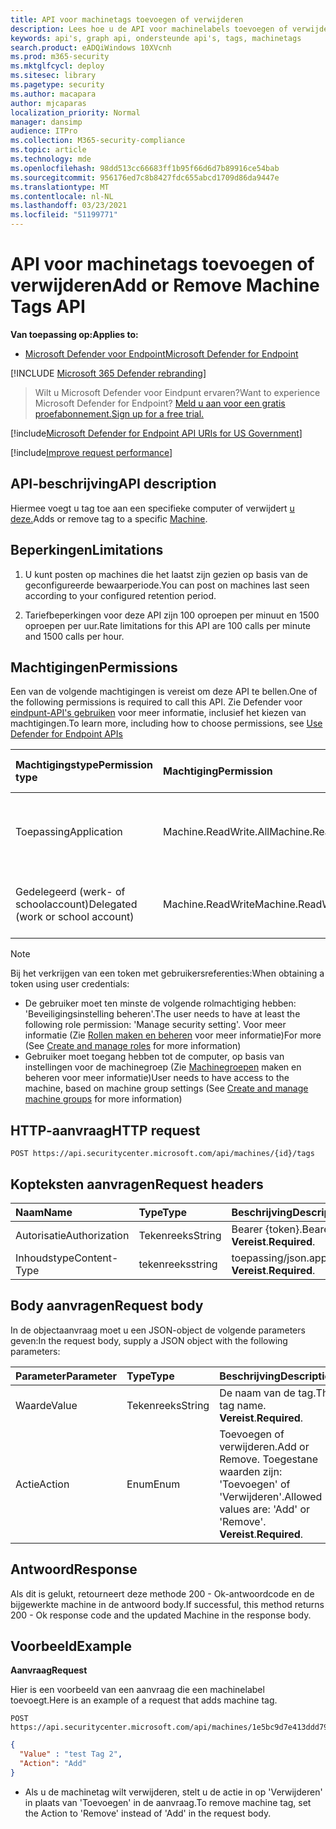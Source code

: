 ```yaml
---
title: API voor machinetags toevoegen of verwijderen
description: Lees hoe u de API voor machinelabels toevoegen of verwijderen kunt gebruiken om een tag voor een computer toe te voegen of te verwijderen in Microsoft Defender voor Eindpunt.
keywords: api's, graph api, ondersteunde api's, tags, machinetags
search.product: eADQiWindows 10XVcnh
ms.prod: m365-security
ms.mktglfcycl: deploy
ms.sitesec: library
ms.pagetype: security
ms.author: macapara
author: mjcaparas
localization_priority: Normal
manager: dansimp
audience: ITPro
ms.collection: M365-security-compliance
ms.topic: article
ms.technology: mde
ms.openlocfilehash: 98dd513cc66683ff1b95f66d6d7b89916ce54bab
ms.sourcegitcommit: 956176ed7c8b8427fdc655abcd1709d86da9447e
ms.translationtype: MT
ms.contentlocale: nl-NL
ms.lasthandoff: 03/23/2021
ms.locfileid: "51199771"
---
```

# <a name="add-or-remove-machine-tags-api"></a><span data-ttu-id="c60f1-104">API voor machinetags toevoegen of verwijderen</span><span class="sxs-lookup"><span data-stu-id="c60f1-104">Add or Remove Machine Tags API</span></span>

<span data-ttu-id="c60f1-105">**Van toepassing op:**</span><span class="sxs-lookup"><span data-stu-id="c60f1-105">**Applies to:**</span></span>

- [<span data-ttu-id="c60f1-106">Microsoft Defender voor Endpoint</span><span class="sxs-lookup"><span data-stu-id="c60f1-106">Microsoft Defender for Endpoint</span></span>](https://go.microsoft.com/fwlink/p/?linkid=2154037)

[!INCLUDE [Microsoft 365 Defender rebranding](../../includes/microsoft-defender.md)]

> <span data-ttu-id="c60f1-107">Wilt u Microsoft Defender voor Eindpunt ervaren?</span><span class="sxs-lookup"><span data-stu-id="c60f1-107">Want to experience Microsoft Defender for Endpoint?</span></span> [<span data-ttu-id="c60f1-108">Meld u aan voor een gratis proefabonnement.</span><span class="sxs-lookup"><span data-stu-id="c60f1-108">Sign up for a free trial.</span></span>](https://www.microsoft.com/microsoft-365/windows/microsoft-defender-atp?ocid=docs-wdatp-exposedapis-abovefoldlink) 

[!include[Microsoft Defender for Endpoint API URIs for US Government](../../includes/microsoft-defender-api-usgov.md)]

[!include[Improve request performance](../../includes/improve-request-performance.md)]

## <a name="api-description"></a><span data-ttu-id="c60f1-109">API-beschrijving</span><span class="sxs-lookup"><span data-stu-id="c60f1-109">API description</span></span>

<span data-ttu-id="c60f1-110">Hiermee voegt u tag toe aan een specifieke computer of verwijdert [u deze.](machine.md)</span><span class="sxs-lookup"><span data-stu-id="c60f1-110">Adds or remove tag to a specific [Machine](machine.md).</span></span>

## <a name="limitations"></a><span data-ttu-id="c60f1-111">Beperkingen</span><span class="sxs-lookup"><span data-stu-id="c60f1-111">Limitations</span></span>

1. <span data-ttu-id="c60f1-112">U kunt posten op machines die het laatst zijn gezien op basis van de geconfigureerde bewaarperiode.</span><span class="sxs-lookup"><span data-stu-id="c60f1-112">You can post on machines last seen according to your configured retention period.</span></span>

2. <span data-ttu-id="c60f1-113">Tariefbeperkingen voor deze API zijn 100 oproepen per minuut en 1500 oproepen per uur.</span><span class="sxs-lookup"><span data-stu-id="c60f1-113">Rate limitations for this API are 100 calls per minute and 1500 calls per hour.</span></span>


## <a name="permissions"></a><span data-ttu-id="c60f1-114">Machtigingen</span><span class="sxs-lookup"><span data-stu-id="c60f1-114">Permissions</span></span>

<span data-ttu-id="c60f1-115">Een van de volgende machtigingen is vereist om deze API te bellen.</span><span class="sxs-lookup"><span data-stu-id="c60f1-115">One of the following permissions is required to call this API.</span></span> <span data-ttu-id="c60f1-116">Zie Defender voor [eindpunt-API's gebruiken](apis-intro.md) voor meer informatie, inclusief het kiezen van machtigingen.</span><span class="sxs-lookup"><span data-stu-id="c60f1-116">To learn more, including how to choose permissions, see [Use Defender for Endpoint APIs](apis-intro.md)</span></span>

<span data-ttu-id="c60f1-117">Machtigingstype</span><span class="sxs-lookup"><span data-stu-id="c60f1-117">Permission type</span></span> |    <span data-ttu-id="c60f1-118">Machtiging</span><span class="sxs-lookup"><span data-stu-id="c60f1-118">Permission</span></span>    |    <span data-ttu-id="c60f1-119">Weergavenaam machtiging</span><span class="sxs-lookup"><span data-stu-id="c60f1-119">Permission display name</span></span>
:---|:---|:---
<span data-ttu-id="c60f1-120">Toepassing</span><span class="sxs-lookup"><span data-stu-id="c60f1-120">Application</span></span> |    <span data-ttu-id="c60f1-121">Machine.ReadWrite.All</span><span class="sxs-lookup"><span data-stu-id="c60f1-121">Machine.ReadWrite.All</span></span> |    <span data-ttu-id="c60f1-122">'Alle computergegevens lezen en schrijven'</span><span class="sxs-lookup"><span data-stu-id="c60f1-122">'Read and write all machine information'</span></span>
<span data-ttu-id="c60f1-123">Gedelegeerd (werk- of schoolaccount)</span><span class="sxs-lookup"><span data-stu-id="c60f1-123">Delegated (work or school account)</span></span> | <span data-ttu-id="c60f1-124">Machine.ReadWrite</span><span class="sxs-lookup"><span data-stu-id="c60f1-124">Machine.ReadWrite</span></span> | <span data-ttu-id="c60f1-125">'Machinegegevens lezen en schrijven'</span><span class="sxs-lookup"><span data-stu-id="c60f1-125">'Read and write machine information'</span></span>

>[!Note]
> <span data-ttu-id="c60f1-126">Bij het verkrijgen van een token met gebruikersreferenties:</span><span class="sxs-lookup"><span data-stu-id="c60f1-126">When obtaining a token using user credentials:</span></span>
>
>- <span data-ttu-id="c60f1-127">De gebruiker moet ten minste de volgende rolmachtiging hebben: 'Beveiligingsinstelling beheren'.</span><span class="sxs-lookup"><span data-stu-id="c60f1-127">The user needs to have at least the following role permission: 'Manage security setting'.</span></span> <span data-ttu-id="c60f1-128">Voor meer informatie (Zie [Rollen maken en beheren](user-roles.md) voor meer informatie)</span><span class="sxs-lookup"><span data-stu-id="c60f1-128">For more  (See [Create and manage roles](user-roles.md) for more information)</span></span>
>- <span data-ttu-id="c60f1-129">Gebruiker moet toegang hebben tot de computer, op basis van instellingen voor de machinegroep (Zie [Machinegroepen](machine-groups.md) maken en beheren voor meer informatie)</span><span class="sxs-lookup"><span data-stu-id="c60f1-129">User needs to have access to the machine, based on machine group settings (See [Create and manage machine groups](machine-groups.md) for more information)</span></span>

## <a name="http-request"></a><span data-ttu-id="c60f1-130">HTTP-aanvraag</span><span class="sxs-lookup"><span data-stu-id="c60f1-130">HTTP request</span></span>

```http
POST https://api.securitycenter.microsoft.com/api/machines/{id}/tags
```

## <a name="request-headers"></a><span data-ttu-id="c60f1-131">Kopteksten aanvragen</span><span class="sxs-lookup"><span data-stu-id="c60f1-131">Request headers</span></span>

<span data-ttu-id="c60f1-132">Naam</span><span class="sxs-lookup"><span data-stu-id="c60f1-132">Name</span></span> | <span data-ttu-id="c60f1-133">Type</span><span class="sxs-lookup"><span data-stu-id="c60f1-133">Type</span></span> | <span data-ttu-id="c60f1-134">Beschrijving</span><span class="sxs-lookup"><span data-stu-id="c60f1-134">Description</span></span>
:---|:---|:---
<span data-ttu-id="c60f1-135">Autorisatie</span><span class="sxs-lookup"><span data-stu-id="c60f1-135">Authorization</span></span> | <span data-ttu-id="c60f1-136">Tekenreeks</span><span class="sxs-lookup"><span data-stu-id="c60f1-136">String</span></span> | <span data-ttu-id="c60f1-137">Bearer {token}.</span><span class="sxs-lookup"><span data-stu-id="c60f1-137">Bearer {token}.</span></span> <span data-ttu-id="c60f1-138">**Vereist**.</span><span class="sxs-lookup"><span data-stu-id="c60f1-138">**Required**.</span></span>
<span data-ttu-id="c60f1-139">Inhoudstype</span><span class="sxs-lookup"><span data-stu-id="c60f1-139">Content-Type</span></span> | <span data-ttu-id="c60f1-140">tekenreeks</span><span class="sxs-lookup"><span data-stu-id="c60f1-140">string</span></span> | <span data-ttu-id="c60f1-141">toepassing/json.</span><span class="sxs-lookup"><span data-stu-id="c60f1-141">application/json.</span></span> <span data-ttu-id="c60f1-142">**Vereist**.</span><span class="sxs-lookup"><span data-stu-id="c60f1-142">**Required**.</span></span>

## <a name="request-body"></a><span data-ttu-id="c60f1-143">Body aanvragen</span><span class="sxs-lookup"><span data-stu-id="c60f1-143">Request body</span></span>

<span data-ttu-id="c60f1-144">In de objectaanvraag moet u een JSON-object de volgende parameters geven:</span><span class="sxs-lookup"><span data-stu-id="c60f1-144">In the request body, supply a JSON object with the following parameters:</span></span>

<span data-ttu-id="c60f1-145">Parameter</span><span class="sxs-lookup"><span data-stu-id="c60f1-145">Parameter</span></span> |    <span data-ttu-id="c60f1-146">Type</span><span class="sxs-lookup"><span data-stu-id="c60f1-146">Type</span></span>    | <span data-ttu-id="c60f1-147">Beschrijving</span><span class="sxs-lookup"><span data-stu-id="c60f1-147">Description</span></span>
:---|:---|:---
<span data-ttu-id="c60f1-148">Waarde</span><span class="sxs-lookup"><span data-stu-id="c60f1-148">Value</span></span> |    <span data-ttu-id="c60f1-149">Tekenreeks</span><span class="sxs-lookup"><span data-stu-id="c60f1-149">String</span></span> |    <span data-ttu-id="c60f1-150">De naam van de tag.</span><span class="sxs-lookup"><span data-stu-id="c60f1-150">The tag name.</span></span> <span data-ttu-id="c60f1-151">**Vereist**.</span><span class="sxs-lookup"><span data-stu-id="c60f1-151">**Required**.</span></span>
<span data-ttu-id="c60f1-152">Actie</span><span class="sxs-lookup"><span data-stu-id="c60f1-152">Action</span></span>    | <span data-ttu-id="c60f1-153">Enum</span><span class="sxs-lookup"><span data-stu-id="c60f1-153">Enum</span></span> |    <span data-ttu-id="c60f1-154">Toevoegen of verwijderen.</span><span class="sxs-lookup"><span data-stu-id="c60f1-154">Add or Remove.</span></span> <span data-ttu-id="c60f1-155">Toegestane waarden zijn: 'Toevoegen' of 'Verwijderen'.</span><span class="sxs-lookup"><span data-stu-id="c60f1-155">Allowed values are: 'Add' or 'Remove'.</span></span> <span data-ttu-id="c60f1-156">**Vereist**.</span><span class="sxs-lookup"><span data-stu-id="c60f1-156">**Required**.</span></span>


## <a name="response"></a><span data-ttu-id="c60f1-157">Antwoord</span><span class="sxs-lookup"><span data-stu-id="c60f1-157">Response</span></span>

<span data-ttu-id="c60f1-158">Als dit is gelukt, retourneert deze methode 200 - Ok-antwoordcode en de bijgewerkte machine in de antwoord body.</span><span class="sxs-lookup"><span data-stu-id="c60f1-158">If successful, this method returns 200 - Ok response code and the updated Machine in the response body.</span></span>

## <a name="example"></a><span data-ttu-id="c60f1-159">Voorbeeld</span><span class="sxs-lookup"><span data-stu-id="c60f1-159">Example</span></span>

<span data-ttu-id="c60f1-160">**Aanvraag**</span><span class="sxs-lookup"><span data-stu-id="c60f1-160">**Request**</span></span>

<span data-ttu-id="c60f1-161">Hier is een voorbeeld van een aanvraag die een machinelabel toevoegt.</span><span class="sxs-lookup"><span data-stu-id="c60f1-161">Here is an example of a request that adds machine tag.</span></span>

```http
POST https://api.securitycenter.microsoft.com/api/machines/1e5bc9d7e413ddd7902c2932e418702b84d0cc07/tags
```

```json
{
  "Value" : "test Tag 2",
  "Action": "Add"
}
```

- <span data-ttu-id="c60f1-162">Als u de machinetag wilt verwijderen, stelt u de actie in op 'Verwijderen' in plaats van 'Toevoegen' in de aanvraag.</span><span class="sxs-lookup"><span data-stu-id="c60f1-162">To remove machine tag, set the Action to 'Remove' instead of 'Add' in the request body.</span></span>
